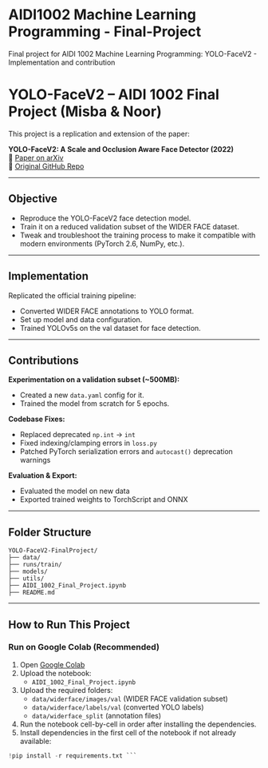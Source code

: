 # AIDI1002 Machine Learning Programming - Final-Project
Final project for AIDI 1002 Machine Learning Programming: YOLO-FaceV2 - Implementation and contribution
# YOLO-FaceV2 – AIDI 1002 Final Project (Misba & Noor)

This project is a replication and extension of the paper:

**YOLO-FaceV2: A Scale and Occlusion Aware Face Detector (2022)**  
📄 [Paper on arXiv](https://arxiv.org/abs/2205.15270)  
🔗 [Original GitHub Repo](https://github.com/Krasjet-Yu/YOLO-FaceV2)

---

## Objective
- Reproduce the YOLO-FaceV2 face detection model.
- Train it on a reduced validation subset of the WIDER FACE dataset.
- Tweak and troubleshoot the training process to make it compatible with modern environments (PyTorch 2.6, NumPy, etc.).

---

## Implementation

Replicated the official training pipeline:
- Converted WIDER FACE annotations to YOLO format.
- Set up model and data configuration.
- Trained YOLOv5s on the val dataset for face detection.

---

## Contributions

**Experimentation on a validation subset (~500MB):**
- Created a new `data.yaml` config for it.
- Trained the model from scratch for 5 epochs.

 **Codebase Fixes:**
- Replaced deprecated `np.int` → `int`
- Fixed indexing/clamping errors in `loss.py`
- Patched PyTorch serialization errors and `autocast()` deprecation warnings

**Evaluation & Export:**
- Evaluated the model on new data
- Exported trained weights to TorchScript and ONNX

---

## Folder Structure

```
YOLO-FaceV2-FinalProject/
├── data/
├── runs/train/
├── models/
├── utils/
├── AIDI_1002_Final_Project.ipynb
├── README.md
```

---

##  How to Run This Project

### Run on Google Colab (Recommended)
1. Open [Google Colab](https://colab.research.google.com/)
2. Upload the notebook:
   - `AIDI_1002_Final_Project.ipynb`
3. Upload the required folders:
   - `data/widerface/images/val` (WIDER FACE validation subset)
   - `data/widerface/labels/val` (converted YOLO labels)
   - `data/widerface_split` (annotation files)
4. Run the notebook cell-by-cell in order after installing the dependencies.
5. Install dependencies in the first cell of the notebook if not already available:
```python
!pip install -r requirements.txt ``` 

